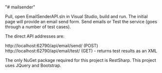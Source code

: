 "# mailsender" 

Pull, open EmailSenderAPI.sln in Visual Studio, build and run. The initial page will provide an email send form. Send emails or Test the service (goes through a number of test cases).

The direct API addresses are: 

http://localhost:62790/api/email/send/ (POST)
http://localhost:62790/api/email/test/ (GET) - returns test results as an XML

The only NuGet package required for this project is RestSharp.
This project uses JQuery and Bootstrap.
